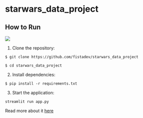 # starwars_data_project


## How to Run

![](https://cdn.ilpost.it/wp-content/uploads/2019/12/babyyoda.jpg?x72029)

1. Clone the repository:

```
$ git clone https://github.com/fistadev/starwars_data_project

$ cd starwars_data_project
```

2. Install dependencies:

```
$ pip install -r requirements.txt
```

3. Start the application:

```
streamlit run app.py
```

Read more about it [here]()
